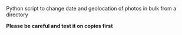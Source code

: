 Python script to change date and geolocation of photos in bulk from a directory

**Please be careful and test it on copies first**
